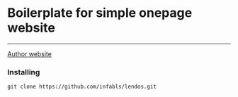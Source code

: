 # Boilerplate for simple onepage website 
***
[Author website](https://infabls.com)
### Installing
```html
git clone https://github.com/infabls/lendos.git
```

